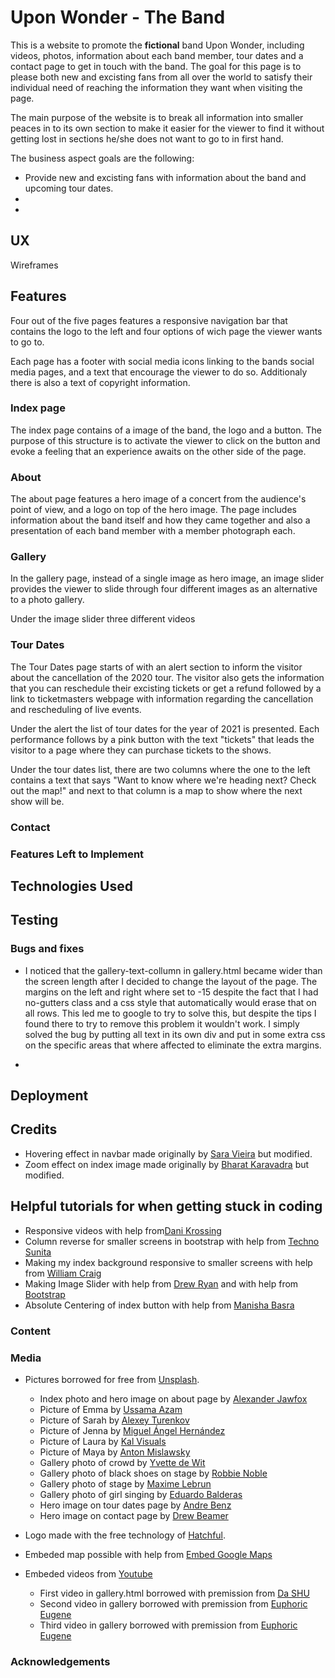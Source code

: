 # Upon Wonder - The Band
This is a website to promote the **fictional** band Upon Wonder, including videos, photos, information about each band 
member, tour dates and a contact page to get in touch with the band. The goal for this page is to please both new and
excisting fans from all over the world to satisfy their individual need of reaching the information they want when
visiting the page.

The main purpose of the website is to break all information into smaller peaces in to its own section to make it 
easier for the viewer to find it without getting lost in sections he/she does not want to go to in first hand.

The business aspect goals are the following:
* Provide new and excisting fans with information about the band and upcoming tour dates.
* 
* 

## UX

Wireframes

## Features
Four out of the five pages features a responsive navigation bar that contains the logo to the left and four options of wich
page the viewer wants to go to.

Each page has a footer with social media icons linking to the bands social media pages, and a text that encourage the
viewer to do so. Additionaly there is also a text of copyright information. 

### Index page
The index page contains of a image of the band, the logo and a button. The purpose of this structure is to activate 
the viewer to click on the button and evoke a feeling that an experience awaits on the other side of the page.

### About 
The about page features a hero image of a concert from the audience's point of view, and a logo on top of the hero
image. The page includes information about the band itself and how they came together and also a presentation of
each band member with a member photograph each.

### Gallery 
In the gallery page, instead of a single image as hero image, an image slider provides the viewer to slide through four
different images as an alternative to a photo gallery.

Under the image slider three different videos

### Tour Dates 
The Tour Dates page starts of with an alert section to inform the visitor about the cancellation of the 2020 tour.
The visitor also gets the information that you can reschedule their excisting tickets or get a refund followed by
a link to ticketmasters webpage with information regarding the cancellation and rescheduling of live events.

Under the alert the list of tour dates for the year of 2021 is presented. Each performance follows by a pink button
with the text "tickets" that leads the visitor to a page where they can purchase tickets to the shows.

Under the tour dates list, there are two columns where the one to the left contains a text that says 
"Want to know where we're heading next? Check out the map!" and next to that column is a map to show where the next
show will be.

### Contact

### Features Left to Implement

## Technologies Used

## Testing
### Bugs and fixes
* I noticed that the gallery-text-collumn in gallery.html became wider than the screen 
length after I decided to change the layout of the page. The margins on the left and right
where set to -15 despite the fact that I had no-gutters class and a css style that automatically would erase that
on all rows. This led me to google to try to solve this, but despite the tips I found there to try
to remove this problem it wouldn't work. I simply solved the bug by putting all text in its own
div and put in some extra css on the specific areas that where affected to eliminate the extra margins.

*


## Deployment

## Credits
- Hovering effect in navbar made originally by [Sara Vieira](https://www.developerdrive.com/8-simple-css-hover-effects/) but modified.
- Zoom effect on index image made originally by [Bharat Karavadra](https://medium.com/@bharatkaravadra/how-to-create-a-css-zoom-in-out-effect-546654fb54e4) but modified.

## Helpful tutorials for when getting stuck in coding
- Responsive videos with help from[Dani Krossing](https://www.youtube.com/watch?v=HjAAC6BGp5c)
- Column reverse for smaller screens in bootstrap with help from [Techno Sunita](https://www.youtube.com/watch?v=MkSn0GbocXw)
- Making my index background responsive to smaller screens with help from [William Craig](https://www.webfx.com/blog/web-design/responsive-background-image/)
- Making Image Slider with help from [Drew Ryan](https://www.youtube.com/watch?v=9cKsq14Kfsw&t=2170s) and with help from [Bootstrap](https://getbootstrap.com/docs/4.0/components/carousel/)
- Absolute Centering of index button with help from [Manisha Basra](https://medium.com/front-end-weekly/absolute-centering-in-css-ea3a9d0ad72e)

### Content
### Media
- Pictures borrowed for free from [Unsplash](https://unsplash.com/).
    - Index photo and hero image on about page by [Alexander Jawfox](https://unsplash.com/photos/MkgeKMXCPnw)
    - Picture of Emma by [Ussama Azam](https://unsplash.com/photos/cwmSqgnwbxg)
    - Picture of Sarah by [Alexey Turenkov](https://unsplash.com/photos/M43Qs4FkgiM)
    - Picture of Jenna by [Miguel Ángel Hernández](https://unsplash.com/photos/iJV_Vqe9su4)
    - Picture of Laura by [Kal Visuals](https://unsplash.com/photos/fEbgg7USu3E)
    - Picture of Maya by [Anton Mislawsky](https://unsplash.com/photos/1B7vFqOn6og)
    - Gallery photo of crowd by [Yvette de Wit](https://unsplash.com/photos/Kcx_YuUR-dw)
    - Gallery photo of black shoes on stage by [Robbie Noble](https://unsplash.com/photos/hSygsHzG9ok)
    - Gallery photo of stage by [Maxime Lebrun](https://unsplash.com/photos/l8h1hXBvzkQ)
    - Gallery photo of girl singing by [Eduardo Balderas](https://unsplash.com/photos/AfEAFwmQzMc)
    - Hero image on tour dates page by [Andre Benz](https://unsplash.com/photos/5TJ_80AZCno)
    - Hero image on contact page by [Drew Beamer](https://unsplash.com/photos/3SIXZisims4)

- Logo made with the free technology of [Hatchful](https://hatchful.shopify.com/onboarding/pick-space).
- Embeded map possible with help from [Embed Google Maps](https://www.embedgooglemap.net/en/?gclid=CjwKCAjwmMX4BRAAEiwA-zM4JoyJB_AMMTM8hXyyqUkgRPOhXRWv6NyhWXqxULExeMFMwcGrFYMOzRoCLf0QAvD_BwE)
- Embeded videos from [Youtube](https://www.youtube.com/) 
    - First video in gallery.html borrowed with premission from [Da SHU](https://www.youtube.com/channel/UC8pmgHZnw2wO4djy1Ur3umA/videos)
    - Second video in gallery borrowed with premission from [Euphoric Eugene](https://www.youtube.com/watch?v=PWMTDRWJqu4&feature=emb_logo)
    - Third video in gallery borrowed with premission from [Euphoric Eugene](https://www.youtube.com/watch?v=XccPsuqAz4E&feature=emb_logo)

### Acknowledgements
